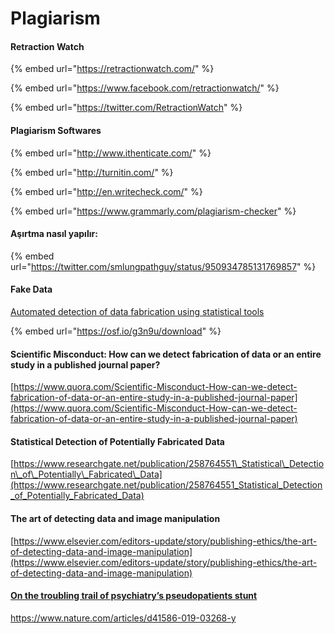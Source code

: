 # Plagiarism

#### Retraction Watch

{% embed url="https://retractionwatch.com/" %}

{% embed url="https://www.facebook.com/retractionwatch/" %}

{% embed url="https://twitter.com/RetractionWatch" %}


#### Plagiarism Softwares

{% embed url="http://www.ithenticate.com/" %}


{% embed url="http://turnitin.com/" %}


{% embed url="http://en.writecheck.com/" %}


{% embed url="https://www.grammarly.com/plagiarism-checker" %}


#### Aşırtma nasıl yapılır:

{% embed url="https://twitter.com/smlungpathguy/status/950934785131769857" %}


#### Fake Data

[Automated detection of data fabrication using statistical tools](https://osf.io/g3n9u/download)

{% embed url="https://osf.io/g3n9u/download" %}



#### Scientific Misconduct: How can we detect fabrication of data or an entire study in a published journal paper?

[https://www.quora.com/Scientific-Misconduct-How-can-we-detect-fabrication-of-data-or-an-entire-study-in-a-published-journal-paper](https://www.quora.com/Scientific-Misconduct-How-can-we-detect-fabrication-of-data-or-an-entire-study-in-a-published-journal-paper)


#### Statistical Detection of Potentially Fabricated Data

[https://www.researchgate.net/publication/258764551\_Statistical\_Detection\_of\_Potentially\_Fabricated\_Data](https://www.researchgate.net/publication/258764551_Statistical_Detection_of_Potentially_Fabricated_Data)


#### The art of detecting data and image manipulation

[https://www.elsevier.com/editors-update/story/publishing-ethics/the-art-of-detecting-data-and-image-manipulation](https://www.elsevier.com/editors-update/story/publishing-ethics/the-art-of-detecting-data-and-image-manipulation)


#### [On the troubling trail of psychiatry’s pseudopatients stunt](https://www.nature.com/articles/d41586-019-03268-y)

https://www.nature.com/articles/d41586-019-03268-y



